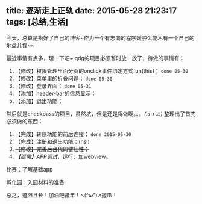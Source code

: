 title: 逐渐走上正轨
date: 2015-05-28 21:23:17
tags: [总结,生活]
---
今天，总算是搭好了自己的博客~作为一个有志向的程序媛肿么能木有一个自己的地盘儿捏~~

最近事情有点多，理一下吧~
qdg的项目必须暂时放一放了，待做的事情有：
<!--more-->
1.   【修改】权限管理里面分页的onclick事件绑定方式fun(this)；  `done 05-30`
2.   【修改】菜单里的折叠问题；  `done 05-30`
3.   【修改】登录界面；  `done 05-31`
4.   【添加】header-bar的信息显示；
5.   【添加】退出功能；

然后就是checkpass的项目，虽然坑，但是还是得做啊。。。_(:зゝ∠)_
整理出了首先必须做的东西：

1.   【完成】转账功能的前后连接；  `done 2015-05-30`
2.   【完成】注册和退出功能；(nsl)
3.   <s>【修改】完善后台代码健壮性；</s>
4.   *【亟需】APP调试*，运行、加webview。

比赛：了解基础app

孵化园：入园材料的准备

总之，道阻且长！加油吧骚年！↖(^ω^)↗握爪！
